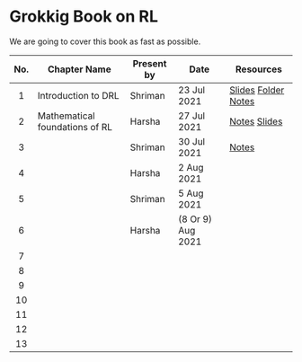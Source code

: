 # Grokkig Book on RL 

We are going to cover this book as fast as possible. 

| No. | Chapter Name                   | Present by | Date        | Resources                                                                                                                                                                                                                                                                |
| :-----: | ------------------------------ | ------- | ----------- | ------------------------------------------------------------------------------------------------------------------------------------------------------------------------------------------------------------------------------------------------------------------------- |
|    1    | Introduction to DRL            | Shriman | 23 Jul 2021 | [Slides](https://docs.google.com/presentation/d/1-Pi3eDJ9HQQwWPKDOHmpqGYhQVrZegwCY6argCNHaFg/edit?usp=sharing)  [Folder](Chapter_1) [Notes](https://htmlpreview.github.io/?https://github.com/smlab-niser/grokking_rl/blob/main/Chapter_1/NoteUsedForPresentation.html) |
|    2    | Mathematical foundations of RL | Harsha  | 27 Jul 2021 |     [Notes](Chapter_2/Grokking%20Chapter%202%20notes.pdf)                                           [Slides](https://docs.google.com/presentation/d/1E7jXihlbH51s1l4aw5mm1WDxbdILhoTGl6_JRal_Jtk/edit#slide=id.p)                                                                                                                                                                                                             |
|    3    |                                | Shriman | 30 Jul 2021 |                                                                             [Notes](https://htmlpreview.github.io/?https://github.com/smlab-niser/grokking_rl/blob/main/Chapter_3/notes.html)                                                                                                                                                                                 |
|    4    |                                |  Harsha      |  2 Aug 2021       |                                                                                                                                                                                                                                                                           |
|    5    |                                |    Shriman     |   5 Aug 2021          |                                                                                                                                                                                                                                                                           |
|    6    |                                |      Harsha   |                 (8 Or 9) Aug 2021     |                                                                                                                                                                                                                                                                    |
|    7    |                                |         |             |                                                                                                                                                                                                                                                                           |
|    8    |                                |         |             |                                                                                                                                                                                                                                                                           |
|    9    |                                |         |             |                                                                                                                                                                                                                                                                           |
|   10    |                                |         |             |                                                                                                                                                                                                                                                                           |
|   11    |                                |         |             |                                                                                                                                                                                                                                                                           |
|   12    |                                |         |             |                                                                                                                                                                                                                                                                           |
|   13    |                                |         |             |                                                                                                                                                                                                                                                                           |


